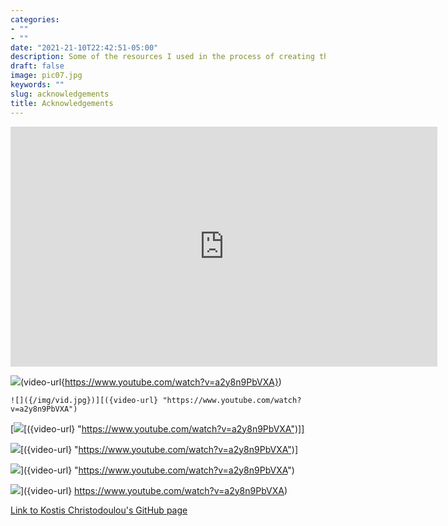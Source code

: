 ```yaml
---
categories:
- ""
- ""
date: "2021-21-10T22:42:51-05:00"
description: Some of the resources I used in the process of creating this website! 
draft: false
image: pic07.jpg
keywords: ""
slug: acknowledgements
title: Acknowledgements
---
```


<iframe width="683" height="384" src="https://www.youtube.com/embed/a2y8n9PbVXA" title="YouTube video player" frameborder="0" allow="accelerometer; autoplay; clipboard-write; encrypted-media; gyroscope; picture-in-picture" allowfullscreen></iframe>

![](/img/vid.jpg)(video-url{https://www.youtube.com/watch?v=a2y8n9PbVXA})



```
![]({/img/vid.jpg})][({video-url} "https://www.youtube.com/watch?v=a2y8n9PbVXA")
```


[![]({/img/vid.jpg})[({video-url} "https://www.youtube.com/watch?v=a2y8n9PbVXA")]]

![]({/img/vid.jpg})[({video-url} "https://www.youtube.com/watch?v=a2y8n9PbVXA")]

![]({/img/vid.jpg})]({video-url} "https://www.youtube.com/watch?v=a2y8n9PbVXA")

![]({/img/vid.jpg})]({video-url} https://www.youtube.com/watch?v=a2y8n9PbVXA)



[Link to Kostis Christodoulou's GitHub page](https://github.com/kostis-christodoulou/ca09.mfa2022/tree/master/website)

